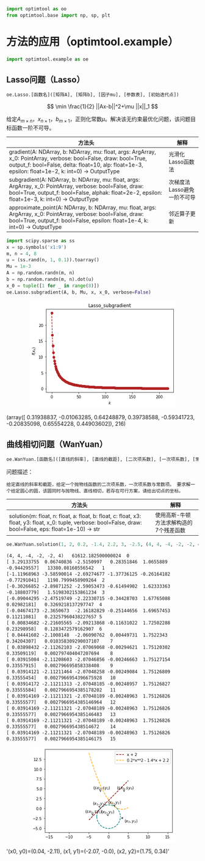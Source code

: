 ```python
import optimtool as oo
from optimtool.base import np, sp, plt
```
# 方法的应用（optimtool.example）

```python
import optimtool.example as oe
```

## Lasso问题（Lasso）

```python
oe.Lasso.[函数名]([矩阵A], [矩阵b], [因子mu], [参数表], [初始迭代点])
```

$$
\min \frac{1}{2} ||Ax-b||^2+\mu ||x||_1
$$

给定$A_{m \times n}$，$x_{n \times 1}$，$b_{m \times 1}$，正则化常数$\mu$。解决该无约束最优化问题，该问题目标函数一阶不可导。

| 方法头                                                                                                     | 解释               |
| ------------------------------------------------------------------------------------------------------- | ---------------- |
| gradient(A: NDArray, b: NDArray, mu: float, args: ArgArray, x_0: PointArray, verbose: bool=False, draw: bool=True, output_f: bool=False, delta: float=10, alp: float=1e-3, epsilon: float=1e-2, k: int=0) -> OutputType | 光滑化Lasso函数法      |
| subgradient(A: NDArray, b: NDArray, mu: float, args: ArgArray, x_0: PointArray, verbose: bool=False, draw: bool=True, output_f: bool=False, alphak: float=2e-2, epsilon: float=1e-3, k: int=0) -> OutputType             | 次梯度法Lasso避免一阶不可导 |
| approximate_point(A: NDArray, b: NDArray, mu: float, args: ArgArray, x_0: PointArray, verbose: bool=False, draw: bool=True, output_f: bool=False, epsilon: float=1e-4, k: int=0) -> OutputType | 邻近算子更新 |


```python
import scipy.sparse as ss
x = sp.symbols('x1:9')
m, n = 4, 8
u = (ss.rand(n, 1, 0.1)).toarray()
Mu = 1e-3
A = np.random.randn(m, n)
b = np.random.randn(m, n).dot(u)
x_0 = tuple([1 for _ in range(8)])
oe.Lasso.subgradient(A, b, Mu, x, x_0, verbose=False)
```


<p align="center">
    <a href=""> 
        <img src="../../tests/example/images/Lasso_subgradient.png"> 
    </a>
</p>





(array([ 0.31938837, -0.01063285,  0.64248879,  0.39738588, -0.59341723, -0.20835098,  0.65554228,  0.44903602]), 216)



## 曲线相切问题（WanYuan）

```python
oe.WanYuan.[函数名]([直线的斜率], [直线的截距], [二次项系数], [一次项系数], [常数项], [圆心横坐标], [圆心纵坐标], [初始迭代点])
```

问题描述：

```text
给定直线的斜率和截距，给定一个抛物线函数的二次项系数，一次项系数与常数项。 要求解一个给定圆心的圆，该圆同时与抛物线、直线相切，若存在可行方案，请给出切点的坐标。
```

| 方法头                                                             | 解释                   |
| --------------------------------------------------------------- | -------------------- |
| solution(m: float, n: float, a: float, b: float, c: float, x3: float, y3: float, x_0: tuple, verbose: bool=False, draw: bool=False, eps: float=1e-10) -> str | 使用高斯-牛顿方法求解构造的7个残差函数 |


```python
oe.WanYuan.solution(1, 2, 0.2, -1.4, 2.2, 3, -2.5, (4, 4, -4, -2, -2, 4), True)
```

```text
(4, 4, -4, -2, -2, 4)	61612.182500000024	0
[ 3.29133755  0.06740836 -2.5150997   0.28351846  1.0655889  -0.94429557]	13380.08160556542	1
[-1.11968963 -3.58590014 -2.69274677 -1.37736125 -0.26164182 -0.77291041]	1198.7999458909264	2
[-0.30266852 -2.89871252 -2.59053473 -0.61494902  1.62333363 -0.18803779]	1.5198302153861234	3
[-0.09044295 -2.47519749 -2.22330715 -0.34428703  1.67765088  0.02982181]	0.3269218137297747	4
[-0.04674173 -2.3650673  -2.16182829 -0.25144656  1.69657453  0.11211081]	0.23257960438227657	5
[ 0.00834682 -2.21605565 -2.09213868 -0.11631022  1.72502288  0.23298958]	0.1283472579162907	6
[ 0.04441602 -2.1008148  -2.06090762  0.00449731  1.7522343   0.34204307]	0.010358309290037107	7
[ 0.03898432 -2.11262103 -2.07069068 -0.00294621  1.75120302  0.33509119]	0.002797404047207694	8
[ 0.03915084 -2.11208603 -2.07046856 -0.00246663  1.75127154  0.33557915]	0.002796695858338408	9
[ 0.03914121 -2.11211464 -2.07048258 -0.00249084  1.75126809  0.33555454]	0.0027966954396675928	10
[ 0.03914172 -2.11211313 -2.07048185 -0.00248957  1.75126827  0.33555584]	0.0027966954385178202	11
[ 0.03914169 -2.11211321 -2.07048189 -0.00248963  1.75126826  0.33555577]	0.0027966954385146964	12
[ 0.03914169 -2.11211321 -2.07048189 -0.00248963  1.75126826  0.33555577]	0.0027966954385146483	13
[ 0.03914169 -2.11211321 -2.07048189 -0.00248963  1.75126826  0.33555577]	0.002796695438514672	14
[ 0.03914169 -2.11211321 -2.07048189 -0.00248963  1.75126826  0.33555577]	0.0027966954385146175	15
```

<p align="center">
    <a href=""> 
        <img src="../../tests/example/images/WanYuan.png"> 
    </a>
</p>

'(x0, y0)=(0.04, -2.11), (x1, y1)=(-2.07, -0.0), (x2, y2)=(1.75, 0.34)'